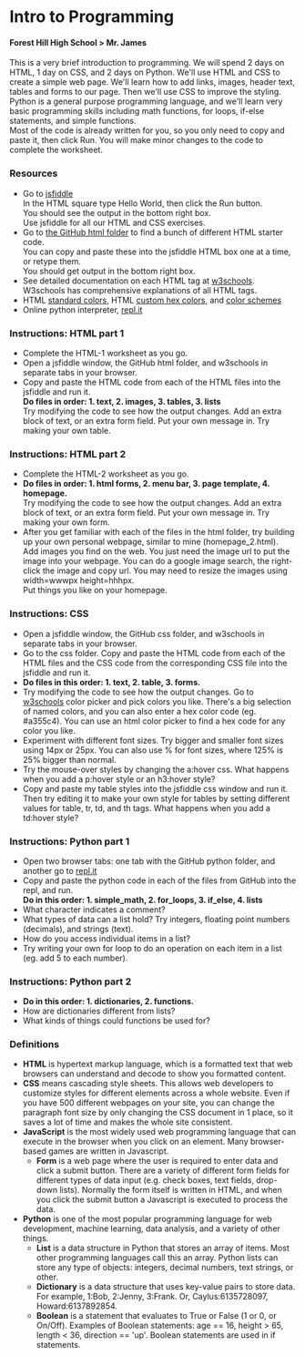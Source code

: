 # Intro to Programming
#### Forest Hill High School > Mr. James
This is a very brief introduction to programming. We will spend 2 days on HTML, 1 day on CSS, and 2 days on Python. We'll use HTML and CSS to create a simple web page. We'll learn how to add links, images, header text, tables and forms to our page. Then we'll use CSS to improve the styling. Python is a general purpose programming language, and we'll learn very basic programming skills including math functions, for loops, if-else statements, and simple functions.  
Most of the code is already written for you, so you only need to copy and paste it, then click Run. You will make minor changes to the code to complete the worksheet.  
### Resources
- Go to [jsfiddle](http://www.jsfiddle.net)   
In the HTML square type Hello World, then click the Run button.  
You should see the output in the bottom right box.  
Use jsfiddle for all our HTML and CSS exercises.  
- Go to [the GitHub html folder](http://www.github.com/joeyajames/jps/html) to find a bunch of different HTML starter code.  
You can copy and paste these into the jsfiddle HTML box one at a time, or retype them.  
You should get output in the bottom right box.  
- See detailed documentation on each HTML tag at [w3schools](https://www.w3schools.com/html/default.asp).  
W3schools has comprehensive explanations of all HTML tags.  
- HTML [standard colors](https://www.w3schools.com/cssref/css_colors.asp), HTML [custom hex colors](https://www.w3schools.com/colors/colors_picker.asp), and [color schemes](https://coolors.co/)
- Online python interpreter, [repl.it](https://repl.it)
### Instructions: HTML part 1
- Complete the HTML-1 worksheet as you go.  
- Open a jsfiddle window, the GitHub html folder, and w3schools in separate tabs in your browser.
- Copy and paste the HTML code from each of the HTML files into the jsfiddle and run it.  
**Do files in order: 1. text, 2. images, 3. tables, 3. lists**  
Try modifying the code to see how the output changes. Add an extra block of text, or an extra form field. Put your own message in. Try making your own table. 
### Instructions: HTML part 2  
- Complete the HTML-2 worksheet as you go. 
- **Do files in order: 1. html forms, 2. menu bar, 3. page template, 4. homepage.**  
Try modifying the code to see how the output changes. Add an extra block of text, or an extra form field. Put your own message in. Try making your own form. 
- After you get familiar with each of the files in the html folder, try building up your own personal webpage, similar to mine (homepage_2.html).  
Add images you find on the web. You just need the image url to put the image into your webpage. You can do a google image search, the right-click the image and copy url. You may need to resize the images using width=wwwpx height=hhhpx.  
Put things you like on your homepage.  
### Instructions: CSS
- Open a jsfiddle window, the GitHub css folder, and w3schools in separate tabs in your browser.
- Go to the css folder. Copy and paste the HTML code from each of the HTML files and the CSS code from the corresponding CSS file into the jsfiddle and run it. 
- **Do files in this order: 1. text, 2. table, 3. forms.**    
- Try modifying the code to see how the output changes. Go to [w3schools](https://www.w3schools.com/cssref/css_colors.asp) color picker and pick colors you like. There's a big selection of named colors, and you can also enter a hex color code (eg. #a355c4). You can use an html color picker to find a hex code for any color you like.
- Experiment with different font sizes. Try bigger and smaller font sizes using 14px or 25px. You can also use % for font sizes, where 125% is 25% bigger than normal.
- Try the mouse-over styles by changing the a:hover css. What happens when you add a p:hover style or an h3:hover style?
- Copy and paste my table styles into the jsfiddle css window and run it. Then try editing it to make your own style for tables by setting different values for table, tr, td, and th tags. What happens when you add a td:hover style?
### Instructions: Python part 1
- Open two browser tabs: one tab with the GitHub python folder, and another go to [repl.it](http://www.repl.it)
- Copy and paste the python code in each of the files from GitHub into the repl, and run.  
**Do in this order: 1. simple_math, 2. for_loops, 3. if_else, 4. lists**  
- What character indicates a comment?
- What types of data can a list hold? Try integers, floating point numbers (decimals), and strings (text). 
- How do you access individual items in a list?
- Try writing your own for loop to do an operation on each item in a list (eg. add 5 to each number).  
### Instructions: Python part 2  
- **Do in this order: 1. dictionaries, 2. functions.**  
- How are dictionaries different from lists?  
- What kinds of things could functions be used for?  
### Definitions
- **HTML** is hypertext markup language, which is a formatted text that web browsers can understand and decode to show you formatted content.
- **CSS** means cascading style sheets. This allows web developers to customize styles for different elements across a whole website. Even if you have 500 different webpages on your site, you can change the paragraph font size by only changing the CSS document in 1 place, so it saves a lot of time and makes the whole site consistent.
- **JavaScript** is the most widely used web programming language that can execute in the browser when you click on an element. Many browser-based games are written in Javascript.
  - **Form** is a web page where the user is required to enter data and click a submit button. There are a variety of different form fields for different types of data input (e.g. check boxes, text fields, drop-down lists). Normally the form itself is written in HTML, and when  you click the submit button a Javascript is executed to process the data.
- **Python** is one of the most popular programming language for web development, machine learning, data analysis, and a variety of other things.
  - **List** is a data structure in Python that stores an array of items. Most other programming languages call this an array. Python lists can store any type of objects: integers, decimal numbers, text strings, or other.
  - **Dictionary** is a data structure that uses key-value pairs to store data. For example, 1:Bob, 2:Jenny, 3:Frank. Or, Caylus:6135728097, Howard:6137892854.  
  - **Boolean** is a statement that evaluates to True or False (1 or 0, or On/Off). Examples of Boolean statements: age == 16, height > 65, length < 36, direction == 'up'. Boolean statements are used in if statements.
